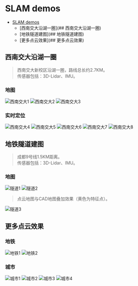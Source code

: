 # SLAM demos  
- [SLAM demos](#slam-demos)
  * [西南交大沿湖一圈](## 西南交大沿湖一圈)
  * [地铁隧道建图](## 地铁隧道建图)
  * [更多点云效果](## 更多点云效果)

## 西南交大沿湖一圈  
  >西南交大新校区沿湖一圈，路线总长约2.7KM。  
  >传感器包括：3D-Lidar、IMU。
### 地图
![西南交大1](https://github.com/Willian-Cheng/SLAM/raw/master/image/baidu_and_pc.png)
![西南交大2](https://github.com/Willian-Cheng/SLAM/raw/master/image/pc1.png)
![西南交大3](https://github.com/Willian-Cheng/SLAM/raw/master/image/pc2.png)
### 实时定位
![西南交大4](https://github.com/Willian-Cheng/SLAM/raw/master/gif/1.gif)
![西南交大5](https://github.com/Willian-Cheng/SLAM/raw/master/gif/2.gif)
![西南交大6](https://github.com/Willian-Cheng/SLAM/raw/master/gif/3.gif)
![西南交大7](https://github.com/Willian-Cheng/SLAM/raw/master/gif/4.gif)
![西南交大8](https://github.com/Willian-Cheng/SLAM/raw/master/gif/5.gif)
## 地铁隧道建图
  >成都9号线1.5KM距离。  
  >传感器包括：3D-Lidar、IMU。
### 地图
![隧道1](https://github.com/Willian-Cheng/SLAM/raw/master/image/tunnel1.png)
![隧道2](https://github.com/Willian-Cheng/SLAM/raw/master/image/tunnel2.png)

  >点云地图与CAD地图叠加效果（黄色为特征点）。  

![隧道3](https://github.com/Willian-Cheng/SLAM/raw/master/image/tunnel3.png)
## 更多点云效果
### 地铁
![地铁1](https://github.com/Willian-Cheng/SLAM/raw/master/image/viaduct1.png)
![地铁2](https://github.com/Willian-Cheng/SLAM/raw/master/gif/6.gif)
### 城市
![城市1](https://github.com/Willian-Cheng/SLAM/raw/master/image/cityscape1.png)
![城市2](https://github.com/Willian-Cheng/SLAM/raw/master/image/cityscape2.png)
![城市3](https://github.com/Willian-Cheng/SLAM/raw/master/image/cityscape3.png)
![城市4](https://github.com/Willian-Cheng/SLAM/raw/master/image/cityscape4.png)
